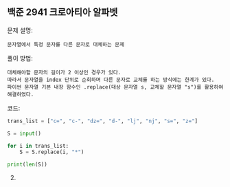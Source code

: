 ## 백준 2941 크로아티아 알파벳

문제 설명: 
    
    문자열에서 특정 문자를 다른 문자로 대체하는 문제

풀이 방법: 
    
    대체해야할 문자의 길이가 2 이상인 경우가 있다. 
    따라서 문자열을 index 단위로 순회하며 다른 문자로 교체를 하는 방식에는 한계가 있다.
    파이썬 문자열 기본 내장 함수인 .replace(대상 문자열 s, 교체할 문자열 "s")를 활용하여 해결하였다.

코드:
```python
trans_list = ["c=", "c-", "dz=", "d-", "lj", "nj", "s=", "z="]

S = input()

for i in trans_list:
    S = S.replace(i, "*")

print(len(S))
```

2. 